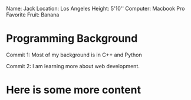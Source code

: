 Name: Jack
Location: Los Angeles
Height: 5'10''
Computer: Macbook Pro
Favorite Fruit: Banana

# Programming Background


Commit 1: Most of my background is in C++ and Python

Commit 2: I am learning more about web development.

# Here is some more content
